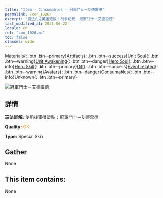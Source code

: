 ```yaml
---
title: "Item - Consumables - 冠軍鬥士－艾德雷德"
permalink: /con_1026/
excerpt: "魔法门之英雄无敌：战争纪元  冠軍鬥士－艾德雷德"
last_modified_at: 2021-06-22
locale: cn
ref: "con_1026.md"
toc: false
classes: wide
---
```

 [Materials](/ItemsCN/){: .btn .btn--primary}[Artifacts](/ItemsCN/Artifacts/){: .btn .btn--success}[Unit Soul](/ItemsCN/UnitSoul/){: .btn .btn--warning}[Unit Awakening](/ItemsCN/UnitAwakening/){: .btn .btn--danger}[Hero Soul](/ItemsCN/HeroSoul/){: .btn .btn--info}[Hero Skill](/ItemsCN/HeroSkill/){: .btn .btn--primary}[Gift](/ItemsCN/Gift/){: .btn .btn--success}[Event related](/ItemsCN/Events/){: .btn .btn--warning}[Avatars](/ItemsCN/Avatars/){: .btn .btn--danger}[Consumables](/ItemsCN/Consumables/){: .btn .btn--info}[Unknown](/ItemsCN/Unknown/){: .btn .btn--primary}

 ![冠軍鬥士－艾德雷德](/images/h/h_Adelaide8.jpg)

## 詳情
 **玩法詳解:** 使用後獲得塗裝：冠軍鬥士－艾德雷德

 **Quality:** <span style="color: #FF8C00">OK</span>

 **Type:** Special Skin

## Gather

  None

## This item contains:

  None

